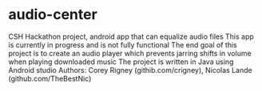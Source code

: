 # audio-center
CSH Hackathon project, android app that can equalize audio files
This app is currently in progress and is not fully functional
The end goal of this project is to create an audio player which prevents jarring shifts in volume when playing downloaded music
The project is written in Java using Android studio
Authors: Corey Rigney (githib.com/crigney), Nicolas Lande (github.com/TheBestNic)
